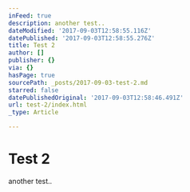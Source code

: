 ```yaml
---
inFeed: true
description: another test..
dateModified: '2017-09-03T12:58:55.116Z'
datePublished: '2017-09-03T12:58:55.276Z'
title: Test 2
author: []
publisher: {}
via: {}
hasPage: true
sourcePath: _posts/2017-09-03-test-2.md
starred: false
datePublishedOriginal: '2017-09-03T12:58:46.491Z'
url: test-2/index.html
_type: Article

---
```

# Test 2

another test..